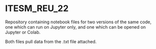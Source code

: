 # ITESM_REU_22
Repository containing notebook files for two versions of the same code, one which can run on Jupyter only, and one which can be opened on Jupyter or Colab.

Both files pull data from the .txt file attached.
